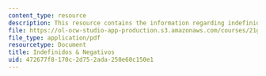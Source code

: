 ```yaml
---
content_type: resource
description: This resource contains the information regarding indefinidos & negativos.
file: https://ol-ocw-studio-app-production.s3.amazonaws.com/courses/21g-701-spanish-i-fall-2003/472677f8170c2d752ada250e60c150e1_MIT21G_701F03_20indefi.pdf
file_type: application/pdf
resourcetype: Document
title: Indefinidos & Negativos
uid: 472677f8-170c-2d75-2ada-250e60c150e1
---
```


